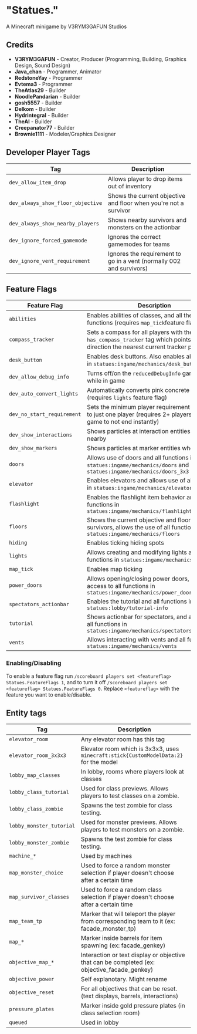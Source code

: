 # "Statues."

A Minecraft minigame by V3RYM3GAFUN Studios

## Credits

- **V3RYM3GAFUN** - Creator, Producer (Programming, Building, Graphics Design, Sound Design)
- **Java_chan** - Programmer, Animator
- **RedstoneYay** - Programmer
- **Evtema3** - Programmer
- **TheAtlas29** - Builder
- **NoodlePandarian** - Builder
- **gosh5557** - Builder
- **Delkom** - Builder
- **Hydrintegral** - Builder
- **TheAI** - Builder
- **Creepanator77** - Builder
- **Brownie1111** - Modeler/Graphics Designer

## Developer Player Tags

| Tag                               | Description                                                          |
|-----------------------------------|----------------------------------------------------------------------|
| `dev_allow_item_drop`             | Allows player to drop items out of inventory                         |
| `dev_always_show_floor_objective` | Shows the current objective and floor when you're not a survivor     |
| `dev_always_show_nearby_players`  | Shows nearby survivors and monsters on the actionbar                 |
| `dev_ignore_forced_gamemode`      | Ignores the correct gamemodes for teams                              |
| `dev_ignore_vent_requirement`     | Ignores the requirement to go in a vent (normally 002 and survivors) |

## Feature Flags

| Feature Flag               | Description                                                                                                                       |
|----------------------------|-----------------------------------------------------------------------------------------------------------------------------------|
| `abilities`                | Enables abilities of classes, and all the abilities functions (requires `map_tick`feature flag)                                   |
| `compass_tracker`          | Sets a compass for all players with the `has_compass_tracker` tag which points in the direction the nearest current tracker point |
| `desk_button`              | Enables desk buttons. Also enables all functions in `statues:ingame/mechanics/desk_button`                                        |
| `dev_allow_debug_info`     | Turns off/on the `reducedDebugInfo` gamerule while in game                                                                        |
| `dev_auto_convert_lights`  | Automatically converts pink concrete into lights (requires `lights` feature flag)                                                 |
| `dev_no_start_requirement` | Sets the minimum player requirement in queuing to just one player (requires 2+ players for the game to not end instantly)         |
| `dev_show_interactions`    | Shows particles at interaction entities when nearby                                                                               |
| `dev_show_markers`         | Shows particles at marker entities when nearby                                                                                    |
| `doors`                    | Allows use of doors and all functions in `statues:ingame/mechanics/doors` and `statues:ingame/mechanics/doors_3x3`                |
| `elevator`                 | Enables elevators and allows use of all functions in `statues:ingame/mechanics/elevator`                                          |
| `flashlight`               | Enables the flashlight item behavior and functions in `statues:ingame/mechanics/flashlight`                                       |
| `floors`                   | Shows the current objective and floor to survivors, allows the use of all functions in `statues:ingame/mechanics/floors`          |
| `hiding`                   | Enables ticking hiding spots                                                                                                      |
| `lights`                   | Allows creating and modifying lights and all functions in `statues:ingame/mechanics/lights`                                       |
| `map_tick`                 | Enables map ticking                                                                                                               |
| `power_doors`              | Allows opening/closing power doors, and access to all functions in `statues:ingame/mechanics/power_doors`                         |
| `spectators_actionbar`     | Enables the tutorial and all functions in `statues:lobby/tutorial-info`                                                           |
| `tutorial`                 | Shows actionbar for spectators, and access to all functions in `statues:ingame/mechanics/spectators_actionbar`                    |
| `vents`                    | Allows interacting with vents and all functions in `statues:ingame/mechanics/vents`                                               |

### Enabling/Disabling

To enable a feature flag run `/scoreboard players set <featureflag> Statues.FeatureFlags 1`, and to turn it off `/scoreboard players set <featureflag> Statues.FeatureFlags 0`. Replace `<featureflag>` with the feature you want to enable/disable.

## Entity tags

| Tag                     | Description                                                                                   |
|-------------------------|-----------------------------------------------------------------------------------------------|
| `elevator_room`         | Any elevator room has this tag                                                                |
| `elevator_room_3x3x3`   | Elevator room which is 3x3x3, uses `minecraft:stick{CustomModelData:2}` for the model         |
| `lobby_map_classes`     | In lobby, rooms where players look at classes                                                 |
| `lobby_class_tutorial`  | Used for class previews. Allows players to test classes on a zombie.                          |
| `lobby_class_zombie`    | Spawns the test zombie for class testing.                                                     |
| `lobby_monster_tutorial`| Used for monster previews. Allows players to test monsters on a zombie.                       |
| `lobby_monster_zombie`  | Spawns the test zombie for class testing.                                                     |
| `machine_*`             | Used by machines                                                                              |
| `map_monster_choice`    | Used to force a random monster selection if player doesn't choose after a certain time        |
| `map_survivor_classes`  | Used to force a random class selection if player doesn't choose after a certain time          |
| `map_team_tp`           | Marker that will teleport the player from corresponding team to it (ex: facade_monster_tp)    |
| `map_*`                 | Marker inside barrels for item spawning (ex: facade_genkey)                                   |
| `objective_map_*`       | Interaction or text display or objective that can be completed (ex: objective_facade_genkey)  |
| `objective_power`       | Self explanotary. Might rename                                                                |
| `objective_reset`       | For all objectives that can be reset. (text displays, barrels, interactions)                  |
| `pressure_plates`       | Marker inside gold pressure plates (in class selection room)                                  |
| `queued`                | Used in lobby                                                                                 |
